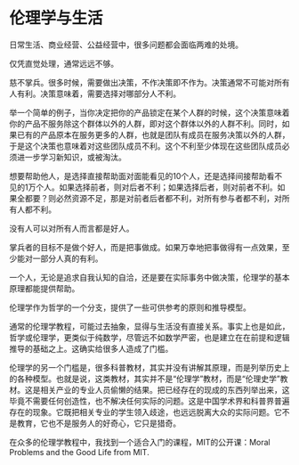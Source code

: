 # 伦理学与生活

日常生活、商业经营、公益经营中，很多问题都会面临两难的处境。

仅凭直觉处理，通常远远不够。

慈不掌兵。很多时候，需要做出决策，不作决策即不作为。决策通常不可能对所有人有利。决策意味着，需要选择对哪部分人不利。

举一个简单的例子，当你决定把你的产品锁定在某个人群的时候，这个决策意味着你的产品不服务除这个群体以外的人群，即对这个群体以外的人群不利。同时，如果已有的产品原本在服务更多的人群，也就是团队有成员在服务决策以外的人群，于是这个决策也意味着对这些团队成员不利。这个不利至少体现在这些团队成员必须进一步学习新知识，或被淘汰。

想要帮助他人，是选择直接帮助面对面能看见的10个人，还是选择间接帮助看不见的1万个人。如果选择前者，则对后者不利；如果选择后者，则对前者不利。如果全都要？则必然资源不足，那是对前者后者都不利，对所有参与者都不利，对所有人都不利。

没有人可以对所有人而言都是好人。

掌兵者的目标不是做个好人，而是把事做成。如果万幸地把事做得有一点效果，至少能对一部分人真的有利。

一个人，无论是追求自我认知的自洽，还是要在实际事务中做决策，伦理学的基本原理都能提供帮助。

伦理学作为哲学的一个分支，提供了一些可供参考的原则和推导模型。

通常的伦理学教程，可能过去抽象，显得与生活没有直接关系。事实上也是如此，哲学或伦理学，更类似于纯数学，尽管远不如数学严密，也是建立在在前提和逻辑推导的基础之上。这确实给很多人造成了门槛。

伦理学的另一个门槛是，很多科普教材，其实并没有讲解其原理，而是列举历史上的各种模型。也就是说，这类教材，其实并不是“伦理学”教材，而是“伦理史学”教材。这是相关产业的专业人员偷懒的结果。把已经存在的现成的东西列举出来，这毕竟不需要任何创造性，也不解决任何实际的问题。这是中国学术界和科普界普遍存在的现象。它既把相关专业的学生领入歧途，也远远脱离大众的实际问题。它不是教育，它也不是服务人的好奇心，它只是猎奇。

在众多的伦理学教程中，我找到一个适合入门的课程，MIT的公开课：Moral Problems and the Good Life from MIT.



